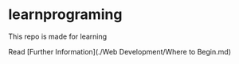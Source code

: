 # learnprograming
This repo is made for learning

Read [Further Information](./Web Development/Where to Begin.md)
